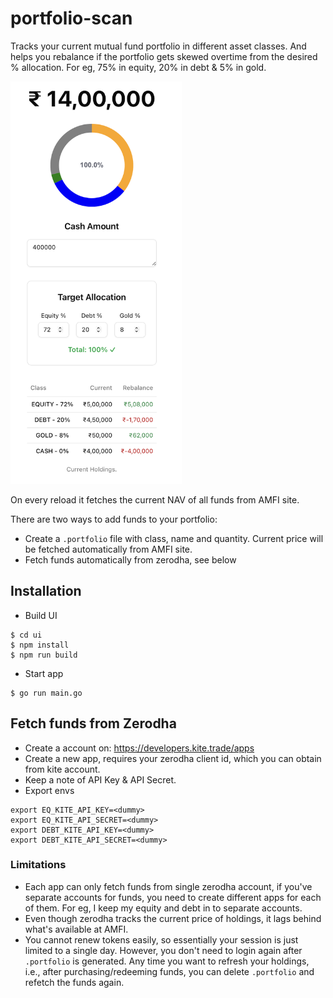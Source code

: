 # portfolio-scan

Tracks your current mutual fund portfolio in different asset classes. 
And helps you rebalance if the portfolio gets skewed overtime from the desired % allocation. For eg, 75% in equity, 20% in debt & 5% in gold. 

<img src="docs/screenshot.png" alt="screenshot.png" width="274" height="644">

On every reload it fetches the current NAV of all funds from AMFI site. 

There are two ways to add funds to your portfolio:
- Create a `.portfolio` file with class, name and quantity. Current price will be fetched automatically from AMFI site. 
- Fetch funds automatically from zerodha, see below

## Installation

- Build UI
```
$ cd ui
$ npm install
$ npm run build
```

- Start app
```
$ go run main.go
```

## Fetch funds from Zerodha

- Create a account on: https://developers.kite.trade/apps
- Create a new app, requires your zerodha client id, which you can obtain from kite account. 
- Keep a note of API Key & API Secret. 
- Export envs
```
export EQ_KITE_API_KEY=<dummy>
export EQ_KITE_API_SECRET=<dummy>
export DEBT_KITE_API_KEY=<dummy>
export DEBT_KITE_API_SECRET=<dummy>
```

### Limitations

- Each app can only fetch funds from single zerodha account, if you've separate accounts for funds, you need to create different apps for each of them. For eg, I keep my equity and debt in to separate accounts. 
- Even though zerodha tracks the current price of holdings, it lags behind what's available at AMFI. 
- You cannot renew tokens easily, so essentially your session is just limited to a single day. However, you don't need to login again after `.portfolio` is generated. Any time you want to refresh your holdings, i.e., after purchasing/redeeming funds, you can delete `.portfolio` and refetch the funds again. 
